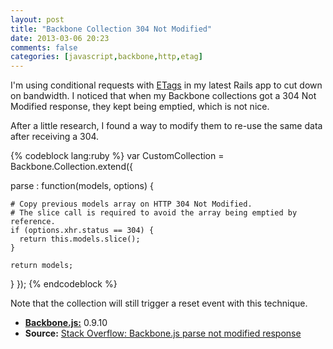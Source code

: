 ```yaml
---
layout: post
title: "Backbone Collection 304 Not Modified"
date: 2013-03-06 20:23
comments: false
categories: [javascript,backbone,http,etag]
---
```


I'm using conditional requests with [ETags](http://en.wikipedia.org/wiki/HTTP_ETag) in my latest Rails app to cut down on bandwidth. I noticed that when my Backbone collections got a 304 Not Modified response, they kept being emptied, which is not nice.

After a little research, I found a way to modify them to re-use the same data after receiving a 304.

{% codeblock lang:ruby %}
var CustomCollection = Backbone.Collection.extend({

  parse : function(models, options) {

    # Copy previous models array on HTTP 304 Not Modified.
    # The slice call is required to avoid the array being emptied by reference.
    if (options.xhr.status == 304) {
      return this.models.slice();
    }

    return models;
  }
});
{% endcodeblock %}

Note that the collection will still trigger a reset event with this technique.

* [**Backbone.js:**](http://rubyonrails.org) 0.9.10
* **Source:** [Stack Overflow: Backbone.js parse not modified response](http://stackoverflow.com/questions/11114127/backbone-js-parse-not-modified-response)
